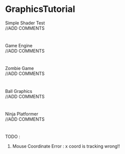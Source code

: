# GraphicsTutorial

Simple Shader Test</br>
//ADD COMMENTS

#
Game Engine</br>
//ADD COMMENTS

#
Zombie Game</br>
//ADD COMMENTS

#
Ball Graphics</br>
//ADD COMMENTS

#
Ninja Platformer</br>
//ADD COMMENTS

#
TODO : </br>
1. Mouse Coordinate Error : x coord is tracking wrong!!
